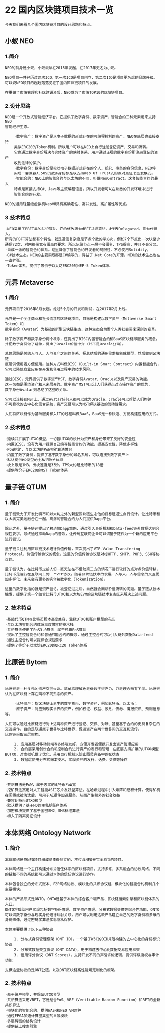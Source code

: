 # 22 国内区块链项目技术一览

    今天我们来看几个国内区块链项目的设计思路和特点。

## 小蚁 NEO

### 1.简介

    NEO的前身是小蚁，小蚁最早在2015年发起，在2017年更名为小蚁。

    NEO项目一共经历过两次ICO，第一次ICO是项目创立，第二次ICO是项目更名后的品牌升级。
    可以说NEO项目的起起落落见证了国内区块链项目的发展。

    在重做了市值管理和社区建设滞后，NEO成为了市值TOP10的区块链项目。

### 2.设计思路

    NEO是一个开放式智能经济平台，它提供了数字身份、数字资产、智能合约三种元素用来支持NEO
    智能经济生态。

        ·数字资产：数字资产是以电子数据的形式存在的可编程控制的资产，NEO在底层也直接支持
        类似ERC20的Token机制，所以用户可以在NEO上自行注册登记资产、交易和流转。
        它也通过数字身份解决与实体资产的映射关系，用户通过正规的数字身份所注册登记的资产
        收到法律的保护。
        ·数字身份：数字身份是指以电子数据形式存在的个人、组织、事务的身份信息，NEO将
        实现一套兼容X.509的数字身份标准以支持Web Of Trust式的点对点证书签发模式。
        ·智能合约：NEO上的智能合约与以太坊的不同，叫做NeoContract。这套智能合约的最大
        特点是直接支持C#、Java等主流编程语言，所以开发者可以在熟悉的开发环境中进行
        智能合约的开发。

    NEO的通用轻量级虚拟机NeoVM具有高确定性、高并发性、高扩展性等优点。

### 3.技术特点

    ·NEO采用了PBFT类的共识算法。它的修改版为dBFT共识算法，d代表Delegated，意为代理人。
    所有的PBFT算法都有个特性，就是通信复杂度是节点个数的平方次，例如7个节点出一次块至少
    通信72次，对网络带宽有很高的要求。所以记账节点一般不会很多，TPS很高，并且不会分叉。
    ·自成一派的智能合约体系。这里降低了智能合约开发者的局限性，不必使用Solidity。
    ·C#技术生态。NEO的主要实现都是C#编写的，得益于.Net Core的开源，NEO的技术生态也在
    一直扩张。
    ·Token体系。提供了等价于以太坊ERC20的NEP-5 Token体系。

## 元界 Metaverse

### 1.简介

    元界项目于2016年8月发起，经过5个月的开发和测试，在2017年2月上线。

    元界是一个关注商业和社会需求的区块链项目，目标是构建以数字资产（Metaverse Smart Token）和
    数字身份（Avatar）为基础的新型区块链生态，这种生态会为整个人类社会带来深刻的变革。

    除了数字资产和数字身份两个概念，还提出了BISC内置智能合约和BaaS区块链即服务的概念，
    并把数字身份做了延伸，提出了Oracle价值中介（并不是Oracle公司）。

    总体思路是总结人与人、人与资产之间的关系，把总结后的通用需求抽象成模型，然后做到区块链
    底层供使用者方便使用。这种方式叫做BISC（Built-in Smart Contract）内置智能合约，
    它可以降低商业应用在开发和使用过程中的技术风险。

    通过BISC，元界提供了数字资产MST、数字身份Avatar、Oracle以及资产交易的功能，
    这一切都是围绕资产和人来展开的。数字资产MST可以让人们获得点对点操作资产的优势，
    数字身份Avatar则总结了这些的关系。

    它可以连接到MST上，通过Avatar任何人都可以成为Oracle，Oracle可以帮助人们构建
    不可篡改的去中心化信誉系统，资产交易可以为MST解决基础的流动性需求。

    人们将区块链作为基础服务植入IT的过程叫做BaaS，BaaS是一种快速、方便构建应用的方式。

### 2.技术特点

    ·延续并扩展了UTXO模型，一切皆UTXO的设计为资产和身份带来了良好的安全性
    ·内置BISC，没有为用户提供自己编写智能合约的功能，提高安全性，降低多样性
    ·PoW挖矿，与以太坊的PoW挖矿算法兼容
    ·内置了数字身份，提供了基于数字身份的域名系统，可以连接到数字资产上
    ·默认提供HD类型的主私钥账户体系
    ·块上限是1MB，出块速度是33秒，TPS大约是比特币的18倍
    ·提供等价于ERC20的MST Token体系

## 量子链 QTUM

### 1. 简介

    量子链致力于开发比特币和以太坊之外的新型区块链生态他的目标是通过自行设计，让比特币和以太坊完美地融合在一起，病痛哟智能合约为人们提供Dapp平台。

    除此之外，量子链还提出了移动端Dapp策略，通过引入身份机制和Data-feed链外数据达到合规性要求，最终通过推动Dapp的普及，让传统互联网企业可以讲量子链作为一个新的应用平台进行尝试。
    
    量子链关注利用区块链技术进行价值传输，首次提出了VTP-Value Transfering Protocal，价值传输协议的概念。这里的价值传输协议是对标HTTP、SMTP、POP3、SSH等协议的。
    
    量子链认为，在比特币之前人们一直无法在不借助第三方的情况下进行较好的点对点价值转移，比特币是运行在互联网上的一个VTP协议，随着区块链技术的发展，人与人、人与信息的交互更加多样化，未来会有更多的实体被数字化（Tokenization）。
    
    这里的数字化指的就是资产登记，被登记过之后，自然就会面临价值流转的问题。量子链从技术触发，提供了第一个结合比特币UTXO和以太坊EVM的区块链技术生态区来解决上述问题。

### 2. 技术特点

    ·基础代币QTM与比特币脚本高度兼容，监狱UTXO和账户模型的有点
    ·与以太坊智能合约体系高度兼容的技术栈
    ·共识算法使用了PoS3.0算法，属于经典PoS算法
    ·提出了主控智能合约和普通只能合约的概念，通过主控合约可以引入链外数据Data-feed
    ·通过主控合约可以提供合规性要求
    ·提供了等价于以太坊ERC20的QRC20 Token体系

## 比原链 Bytom

### 1. 简介

    比原链是一种多元的资产交互协议。简单来理解也是做数字资产的，只是理念稍有不同。比原链认为在区块链上存在两种不同形态的资产。

        ·比特资产：指区块链上原生的数字货币、数字资产，例如比特币、以太币；
        ·原子资产：对应到现实世界的资产，例如权证、权益、股息、债券、情报资讯、预测信息等。
    
    人们可以通过比原链进行对上述两种资产进行登记、交换、对赌、甚至基于合约的更具复杂性的交互操作。目的是联通原子世界与比特世界，促进资产在两个世界间的交互和流传。
    比原链采取三层架构。
    
        1. 应用高层对移动终端等多终端友好，方便开发者便携开发出资产管理应用
        2. 合约层采用创世合约和控制合约进行资产的发行和管理，在底层支持扩展的UTXO模型BUTXO，对虚拟机做了优化，采用自行机制以防止图灵完备中的死状态
        3. 数据层使用分布式账本技术，实现资产的发行、话费、交换等操作

### 2. 技术特点

    ·共识算法是PoW，属于忠实的比特币PoW党
    ·挖矿算法赛用对人工智能ASIC芯片友好型算法，在哈希过程中引入矩阵和卷积计算，使得矿机在闲置或被淘汰后，可用于AI硬件加速服务，从而产生额外的社会效益
    ·兼容比特币UTXO模型
    ·默认提供了基于HD的主私钥账户体系
    ·加密模块提供了基于国密SM2、SM3标准算法
    ·植入了隔离见证设计

## 本体网络 Ontology Network

### 1. 简介

    本体网络是原NEO项目组成员李俊创立的，不过与NEO是完全独立的项目。

    本体网络是一个主打构建分布式信任体系的区块链项目，支持多练、多系融合的协议网络，不同的链和不同的系统都可以通过本体的信任协议进行协作。

    本体包含独立的分布式账本、P2P网络协议、模块化的共识协议组，模块化的智能合约机制几个主要模块。

    本体的产品形式是ONTO，ONTO是基于本体的综合客户端产品、区块链搜索引擎和区块链体系的入口。
    ONTO将帮助用户实现包括数字身份管理、数字资产管理、分布式数据交换等综合性功能，ONTO可以讲数字身份与现实身份进行映射关联，用户可以利用这款产品建立自己的数字身份和多维的身份画像，通过密码学算法实现隐私保护。

    本体主要提供了以下三种协议：

        1. 分布式身份管理框架（ONT ID），一个基于W3C的DID规范构建的去中心化的身份标识协议
        2. 分布式数据交互协议（ONT DATA），用于构建去中心化数据交易应用框架
        3. 信用评分协议（ONT Scores），支持开发不同的声誉评价逻辑，提供评级授权与审计功能
    
    支撑这些协议的是ONT公链，以及ONT区块链高性能可定制化的框架。

### 2. 技术特点

    ·基于账户模型，并保留UTXO模型
    ·共识算法采用VBFT，它是结合PoS、VRF（Verifiable Random Function）和BFT的全新共识算法
    ·模块化的智能合约，提供WASM和NEO VM两种
    ·通过FPGA加速计算密集型的业务模块
    ·多层跨链的结构设计
    ·提供链上搜索引擎
